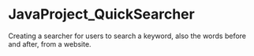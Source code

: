 # JavaProject_QuickSearcher

Creating a searcher for users to search a keyword, also the words before and after, from a website.
